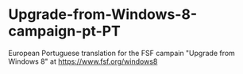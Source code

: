 Upgrade-from-Windows-8-campaign-pt-PT
=====================================

European Portuguese translation for the FSF campain "Upgrade from Windows 8" at https://www.fsf.org/windows8
